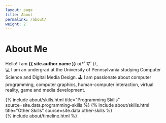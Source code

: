 ```yaml
---
layout: page
title: About
permalink: /about/
weight: 2
---
```


# **About Me**

Hello! I am **{{ site.author.name }}** o(*ﾟ∇ﾟ)ﾉ,<br>
💻 I am an undergrad at the University of Pennsylvania studying Computer Science and Digital Media Design. 
🕹️ I am passionate about computer programming, computer graphics, human-computer interaction, virtual reality, game and media development.

<div class="row">
{% include about/skills.html title="Programming Skills" source=site.data.programming-skills %}
{% include about/skills.html title="Other Skills" source=site.data.other-skills %}
</div>

<div class="row">
{% include about/timeline.html %}
</div>